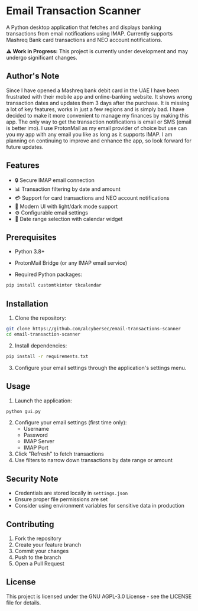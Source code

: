 # Email Transaction Scanner

A Python desktop application that fetches and displays banking transactions from email notifications using IMAP. Currently supports Mashreq Bank card transactions and NEO account notifications.

**⚠️ Work in Progress:** This project is currently under development and may undergo significant changes.

## Author's Note

Since I have opened a Mashreq bank debit card in the UAE I have been frustrated with their mobile app and online-banking website. It shows wrong transaction dates and updates them 3 days after the purchase. It is missing a lot of key features, works in just a few regions and is simply bad. I have decided to make it more convenient to manage my finances by making this app. The only way to get the transaction notifications is email or SMS (email is better imo). I use ProtonMail as my email provider of choice but use can you my app with any email you like as long as it supports IMAP.
I am planning on continuing to improve and enhance the app, so look forward for future updates.

## Features 

- 🔒 Secure IMAP email connection
- 📊 Transaction filtering by date and amount
- 💳 Support for card transactions and NEO account notifications
- 🎨 Modern UI with light/dark mode support
- ⚙️ Configurable email settings
- 📅 Date range selection with calendar widget

## Prerequisites

- Python 3.8+

- ProtonMail Bridge (or any IMAP email service)

- Required Python packages:

```bash
pip install customtkinter tkcalendar
```

  

## Installation

1. Clone the repository:
```bash
git clone https://github.com/alcybersec/email-transactions-scanner
cd email-transaction-scanner
```
2. Install dependencies:
```bash
pip install -r requirements.txt
```
3. Configure your email settings through the application's settings menu.

## Usage

1. Launch the application:
```bash
python gui.py
```
2. Configure your email settings (first time only):
    - Username
    - Password
	- IMAP Server
    - IMAP Port
3. Click "Refresh" to fetch transactions
4. Use filters to narrow down transactions by date range or amount

## Security Note

- Credentials are stored locally in ```settings.json```
- Ensure proper file permissions are set
- Consider using environment variables for sensitive data in production

## Contributing

1. Fork the repository
2. Create your feature branch
3. Commit your changes
4. Push to the branch
5. Open a Pull Request

## License
This project is licensed under the GNU AGPL-3.0 License - see the LICENSE file for details.

